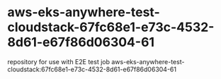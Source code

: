# aws-eks-anywhere-test-cloudstack-67fc68e1-e73c-4532-8d61-e67f86d06304-61
repository for use with E2E test job aws-eks-anywhere-test-cloudstack:67fc68e1-e73c-4532-8d61-e67f86d06304-61
